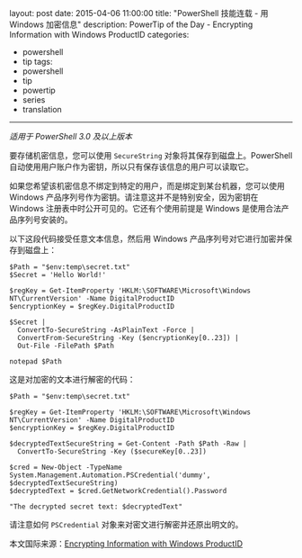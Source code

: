 layout: post
date: 2015-04-06 11:00:00
title: "PowerShell 技能连载 - 用 Windows 加密信息"
description: PowerTip of the Day - Encrypting Information with Windows ProductID
categories:
- powershell
- tip
tags:
- powershell
- tip
- powertip
- series
- translation
---
_适用于 PowerShell 3.0 及以上版本_

要存储机密信息，您可以使用 `SecureString` 对象将其保存到磁盘上。PowerShell 自动使用用户账户作为密钥，所以只有保存该信息的用户可以读取它。

如果您希望该机密信息不绑定到特定的用户，而是绑定到某台机器，您可以使用 Windows 产品序列号作为密钥。请注意这并不是特别安全，因为密钥在 Windows 注册表中时公开可见的。它还有个使用前提是 Windows 是使用合法产品序列号安装的。

以下这段代码接受任意文本信息，然后用 Windows 产品序列号对它进行加密并保存到磁盘上：

    $Path = "$env:temp\secret.txt"
    $Secret = 'Hello World!'
    
    $regKey = Get-ItemProperty 'HKLM:\SOFTWARE\Microsoft\Windows NT\CurrentVersion' -Name DigitalProductID
    $encryptionKey = $regKey.DigitalProductID
    
    $Secret |
      ConvertTo-SecureString -AsPlainText -Force | 
      ConvertFrom-SecureString -Key ($encryptionKey[0..23]) | 
      Out-File -FilePath $Path
    
    notepad $Path

这是对加密的文本进行解密的代码：

    $Path = "$env:temp\secret.txt"
    
    $regKey = Get-ItemProperty 'HKLM:\SOFTWARE\Microsoft\Windows NT\CurrentVersion' -Name DigitalProductID
    $encryptionKey = $regKey.DigitalProductID
    
    $decryptedTextSecureString = Get-Content -Path $Path -Raw |
      ConvertTo-SecureString -Key ($secureKey[0..23])
    
    $cred = New-Object -TypeName System.Management.Automation.PSCredential('dummy', $decryptedTextSecureString)
    $decryptedText = $cred.GetNetworkCredential().Password
    
    "The decrypted secret text: $decryptedText"

请注意如何 `PSCredential` 对象来对密文进行解密并还原出明文的。

<!--more-->
本文国际来源：[Encrypting Information with Windows ProductID](http://community.idera.com/powershell/powertips/b/tips/posts/encrypting-information-with-windows-productid)
